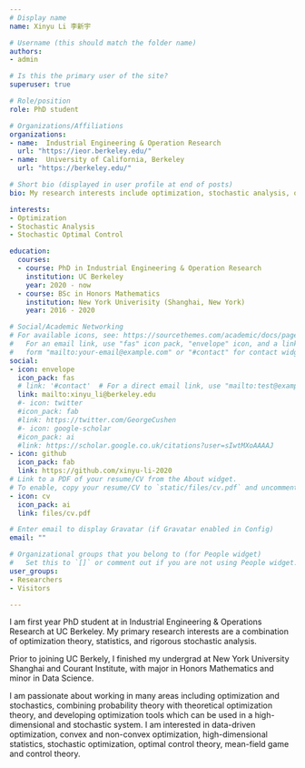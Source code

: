 ```yaml
---
# Display name
name: Xinyu Li 李新宇

# Username (this should match the folder name)
authors:
- admin

# Is this the primary user of the site?
superuser: true

# Role/position
role: PhD student 

# Organizations/Affiliations
organizations:
- name:  Industrial Engineering & Operation Research     
  url: "https://ieor.berkeley.edu/"
- name:  University of California, Berkeley
  url: "https://berkeley.edu/"

# Short bio (displayed in user profile at end of posts)
bio: My research interests include optimization, stochastic analysis, optimal control problems.

interests:
- Optimization
- Stochastic Analysis
- Stochastic Optimal Control 

education:
  courses:
  - course: PhD in Industrial Engineering & Operation Research   
    institution: UC Berkeley
    year: 2020 - now
  - course: BSc in Honors Mathematics
    institution: New York Univerisity (Shanghai, New York)
    year: 2016 - 2020

# Social/Academic Networking
# For available icons, see: https://sourcethemes.com/academic/docs/page-builder/#icons
#   For an email link, use "fas" icon pack, "envelope" icon, and a link in the
#   form "mailto:your-email@example.com" or "#contact" for contact widget.
social:
- icon: envelope
  icon_pack: fas
  # link: '#contact'  # For a direct email link, use "mailto:test@example.org".
  link: mailto:xinyu_li@berkeley.edu
  #- icon: twitter
  #icon_pack: fab
  #link: https://twitter.com/GeorgeCushen
  #- icon: google-scholar
  #icon_pack: ai
  #link: https://scholar.google.co.uk/citations?user=sIwtMXoAAAAJ
- icon: github
  icon_pack: fab
  link: https://github.com/xinyu-li-2020
# Link to a PDF of your resume/CV from the About widget.
# To enable, copy your resume/CV to `static/files/cv.pdf` and uncomment the lines below.
- icon: cv
  icon_pack: ai
  link: files/cv.pdf

# Enter email to display Gravatar (if Gravatar enabled in Config)
email: ""

# Organizational groups that you belong to (for People widget)
#   Set this to `[]` or comment out if you are not using People widget.
user_groups:
- Researchers
- Visitors

---
```



I am first year PhD student at in Industrial Engineering & Operations Research at UC Berkeley. My primary research interests are a combination of optimization theory, statistics, and rigorous stochastic analysis. 

Prior to joining UC Berkely, I finished my undergrad at New York University Shanghai and Courant Institute, with major in Honors Mathematics and minor in Data Science.

I am passionate about working in many areas including optimization and stochastics, combining probability theory with theoretical optimization theory, and developing optimization tools which can be used in a high-dimensional and stochastic system. I am interested in data-driven optimization, convex and non-convex optimization, high-dimensional statistics, stochastic optimization, optimal control theory, mean-field game and control theory.  
